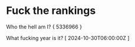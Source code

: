 # Fuck the rankings

Who the hell am I?
{ 5336966 }

What fucking year is it?
[ 2024-10-30T06:00:00Z ]
